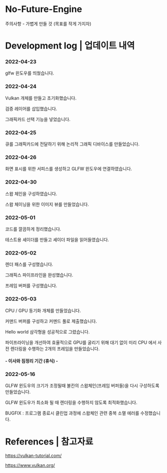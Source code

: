 # No-Future-Engine

주의사항 - 가볍게 만들 것 (목표를 작게 가지자)



# Development log | 업데이트 내역

### 2022-04-23

glfw 윈도우를 띄웠습니다.

### 2022-04-24

Vulkan 개체를 만들고 초기화했습니다.

검증 레이어를 삽입했습니다.

그래픽카드 선택 기능을 넣었습니다.

### 2022-04-25

큐를 그래픽카드에 전달하기 위해 논리적 그래픽 디바이스를 만들었습니다.

### 2022-04-26

화면 표시를 위한 서피스를 생성하고 GLFW 윈도우에 연결하였습니다.

### 2022-04-30

스왑 체인을 구성하였습니다.

스왑 체이닝을 위한 이미지 뷰를 만들었습니다.

### 2022-05-01

코드를 깔끔하게 정리했습니다.

테스트용 셰이더를 만들고 셰이더 파일을 읽어들였습니다.

### 2022-05-02

렌더 패스를 구성했습니다.

그래픽스 파이프라인을 완성했습니다.

프레임 버퍼를 구성했습니다.

### 2022-05-03

CPU / GPU 동기화 개체를 만들었습니다.

커맨드 버퍼를 구성하고 커멘드 풀로 제출했습니다.

Hello world 삼각형을 성공적으로 그렸습니다.

파이프라이닝을 개선하여 효율적으로 GPU를 굴리기 위해 대기 없이 미리 CPU 에서 사전 렌더링을 수행하는 2개의 프레임을 만들었습니다.

#### - 이사와 짐정리 기간 (휴식) -

### 2022-05-16

GLFW 윈도우의 크기가 조정될때 불칸의 스왑체인(프레임 버퍼들)을 다시 구성하도록 만들었습니다.

GLFW 윈도우가 최소화 될 때 렌더링을 수행하지 않도록 최적화했습니다.

BUGFIX : 프로그램 종료시 클린업 과정에 스왑체인 관련 중복 소멸 에러를 수정했습니다.



# References | 참고자료

https://vulkan-tutorial.com/

https://www.vulkan.org/


